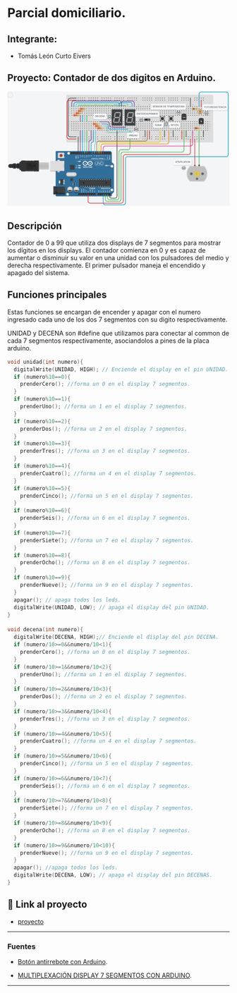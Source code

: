 # Parcial domiciliario.


## Integrante: 
- Tomás León Curto Eivers


## Proyecto: Contador de dos digitos en Arduino.
![Tinkercad](./img/ArduinoTinkercad.jpg)


## Descripción
Contador de 0 a 99 que utiliza dos displays de 7 segmentos para mostrar los dígitos en los displays. 
El contador comienza en 0 y es capaz de aumentar o disminuir su valor en una unidad con los pulsadores del medio y derecha respectivamente.
El primer pulsador maneja el encendido y apagado del sistema.

## Funciones principales
Estas funciones se encargan de encender y apagar con el numero ingresado cada uno de los dos 7 segmentos con su digito respectivamente.

UNIDAD y DECENA son #define que utilizamos para conectar al common de cada 7 segmentos respectivamente, asociandolos a pines de la placa arduino.

~~~ C++ (lenguaje en el que esta escrito)
void unidad(int numero){
  digitalWrite(UNIDAD, HIGH); // Enciende el display en el pin UNIDAD.
  if (numero%10==0){
  	prenderCero(); //forma un 0 en el display 7 segmentos.
  }
  if (numero%10==1){
  	prenderUno(); //forma un 1 en el display 7 segmentos.
  }
  if (numero%10==2){
  	prenderDos(); //forma un 2 en el display 7 segmentos.
  }
  if (numero%10==3){
  	prenderTres(); //forma un 3 en el display 7 segmentos.
  }
  if (numero%10==4){
  	prenderCuatro(); //forma un 4 en el display 7 segmentos.
  }
  if (numero%10==5){
  	prenderCinco(); //forma un 5 en el display 7 segmentos.
  }
  if (numero%10==6){
  	prenderSeis(); //forma un 6 en el display 7 segmentos.
  }
  if (numero%10==7){
  	prenderSiete(); //forma un 7 en el display 7 segmentos.
  }
  if (numero%10==8){
  	prenderOcho(); //forma un 8 en el display 7 segmentos.
  }
  if (numero%10==9){
  	prenderNueve(); //forma un 9 en el display 7 segmentos.
  }
  apagar(); // apaga todos los leds.
  digitalWrite(UNIDAD, LOW); // apaga el display del pin UNIDAD.
}

void decena(int numero){
  digitalWrite(DECENA, HIGH);// Enciende el display del pin DECENA.
  if (numero/10>=0&&numero/10<1){
  	prenderCero(); //forma un 0 en el display 7 segmentos.
  }
  if (numero/10>=1&&numero/10<2){
  	prenderUno(); //forma un 1 en el display 7 segmentos.
  }
  if (numero/10>=2&&numero/10<3){
  	prenderDos(); //forma un 2 en el display 7 segmentos.
  }
  if (numero/10>=3&&numero/10<4){
  	prenderTres(); //forma un 3 en el display 7 segmentos.
  }
  if (numero/10>=4&&numero/10<5){
  	prenderCuatro(); //forma un 4 en el display 7 segmentos.
  }
  if (numero/10>=5&&numero/10<6){
  	prenderCinco(); //forma un 5 en el display 7 segmentos.
  }
  if (numero/10>=6&&numero/10<7){
  	prenderSeis(); //forma un 6 en el display 7 segmentos.
  }
  if (numero/10>=7&&numero/10<8){
  	prenderSiete(); //forma un 7 en el display 7 segmentos.
  }
  if (numero/10>=8&&numero/10<9){
  	prenderOcho(); //forma un 8 en el display 7 segmentos.
  }
  if (numero/10>=9&&numero/10<10){
  	prenderNueve(); //forma un 9 en el display 7 segmentos.
  }
  apagar(); //apaga todos los leds.
  digitalWrite(DECENA, LOW); // apaga el display del pin DECENAS.
}
~~~

## :robot: Link al proyecto
- [proyecto]([https://www.tinkercad.com/things/aOYiibnDjWu](https://www.tinkercad.com/things/1eSR2HMqnlC-1-parcial-domiciliario-parte-1-curto-eivers-tomas-leon/editel?sharecode=bqA1U-p1rdNLuh-v8rGiyNX_y7jZung-v_2p1N8etR4))

---
### Fuentes
- [Botón antirrebote con Arduino](https://www.youtube.com/watch?v=FoTFJW5Hyz8).

- [MULTIPLEXACIÓN DISPLAY 7 SEGMENTOS CON ARDUINO](https://www.youtube.com/watch?v=bScD6wptNws&t=188s).

---
